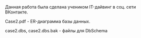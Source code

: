Данная работа была сделана учеником IT-дайвинг в соц. сети ВКонтакте.

Case2.pdf - ER-диаграмма базы данных.

case2.dbs, case2.dbs.bak - файлы для DbSchema
